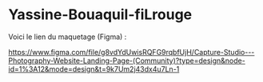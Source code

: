 # Yassine-Bouaquil-fiLrouge


Voici le lien du maquetage (Figma) : 

https://www.figma.com/file/g8vdYdUwisRQFG9rqbfUjH/Capture-Studio---Photography-Website-Landing-Page-(Community)?type=design&node-id=1%3A12&mode=design&t=9k7Um2j43dx4u7Ln-1
